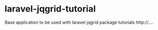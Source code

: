 laravel-jqgrid-tutorial
=======================

Base application to be used with laravel jqgrid package tutorials http://....
